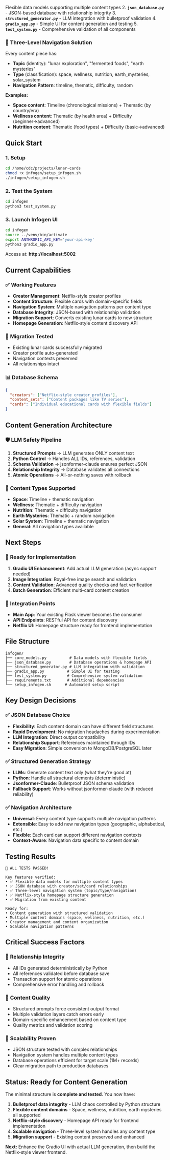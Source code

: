  Flexible data models supporting multiple content types
2. **`json_database.py`** - JSON-based database with relationship integrity
3. **`structured_generator.py`** - LLM integration with bulletproof validation
4. **`gradio_app.py`** - Simple UI for content generation and testing
5. **`test_system.py`** - Comprehensive validation of all components

### 🧭 **Three-Level Navigation Solution**

Every content piece has:
- **Topic** (identity): "lunar exploration", "fermented foods", "earth mysteries"
- **Type** (classification): space, wellness, nutrition, earth_mysteries, solar_system
- **Navigation Pattern**: timeline, thematic, difficulty, random

**Examples:**
- **Space content**: Timeline (chronological missions) + Thematic (by country/era)
- **Wellness content**: Thematic (by health area) + Difficulty (beginner→advanced)
- **Nutrition content**: Thematic (food types) + Difficulty (basic→advanced)

## Quick Start

### 1. Setup
```bash
cd /home/cdc/projects/lunar-cards
chmod +x infogen/setup_infogen.sh
./infogen/setup_infogen.sh
```

### 2. Test the System
```bash
cd infogen
python3 test_system.py
```

### 3. Launch Infogen UI
```bash
cd infogen
source ../venv/bin/activate
export ANTHROPIC_API_KEY='your-api-key'
python3 gradio_app.py
```

Access at: **http://localhost:5002**

## Current Capabilities

### ✅ **Working Features**
- **Creator Management**: Netflix-style creator profiles
- **Content Structure**: Flexible cards with domain-specific fields
- **Navigation System**: Multiple navigation patterns per content type
- **Database Integrity**: JSON-based with relationship validation
- **Migration Support**: Converts existing lunar cards to new structure
- **Homepage Generation**: Netflix-style content discovery API

### 🔄 **Migration Tested**
- Existing lunar cards successfully migrated
- Creator profile auto-generated
- Navigation contexts preserved
- All relationships intact

### 📊 **Database Schema**
```json
{
  "creators": ["Netflix-style creator profiles"],
  "content_sets": ["Content packages like TV series"],
  "cards": ["Individual educational cards with flexible fields"]
}
```

## Content Generation Architecture

### 🛡️ **LLM Safety Pipeline**
1. **Structured Prompts** → LLM generates ONLY content text
2. **Python Control** → Handles ALL IDs, references, validation
3. **Schema Validation** → jsonformer-claude ensures perfect JSON
4. **Relationship Integrity** → Database validates all connections
5. **Atomic Operations** → All-or-nothing saves with rollback

### 📝 **Content Types Supported**
- **Space**: Timeline + thematic navigation
- **Wellness**: Thematic + difficulty navigation  
- **Nutrition**: Thematic + difficulty navigation
- **Earth Mysteries**: Thematic + random navigation
- **Solar System**: Timeline + thematic navigation
- **General**: All navigation types available

## Next Steps

### 🚀 **Ready for Implementation**
1. **Gradio UI Enhancement**: Add actual LLM generation (async support needed)
2. **Image Integration**: Royal-free image search and validation
3. **Content Validation**: Advanced quality checks and fact verification
4. **Batch Generation**: Efficient multi-card content creation

### 🎯 **Integration Points**
- **Main App**: Your existing Flask viewer becomes the consumer
- **API Endpoints**: RESTful API for content discovery
- **Netflix UI**: Homepage structure ready for frontend implementation

## File Structure
```
infogen/
├── core_models.py          # Data models with flexible fields
├── json_database.py        # Database operations & homepage API
├── structured_generator.py # LLM integration with validation
├── gradio_app.py          # Simple UI for testing
├── test_system.py         # Comprehensive system validation
├── requirements.txt       # Additional dependencies
└── setup_infogen.sh      # Automated setup script
```

## Key Design Decisions

### ✅ **JSON Database Choice**
- **Flexibility**: Each content domain can have different field structures
- **Rapid Development**: No migration headaches during experimentation
- **LLM Integration**: Direct output compatibility
- **Relationship Support**: References maintained through IDs
- **Easy Migration**: Simple conversion to MongoDB/PostgreSQL later

### ✅ **Structured Generation Strategy**
- **LLMs**: Generate content text only (what they're good at)
- **Python**: Handle all structural elements (deterministic)
- **Jsonformer-Claude**: Bulletproof JSON schema validation
- **Fallback Support**: Works without jsonformer-claude (with reduced reliability)

### ✅ **Navigation Architecture**
- **Universal**: Every content type supports multiple navigation patterns
- **Extensible**: Easy to add new navigation types (geographic, alphabetical, etc.)
- **Flexible**: Each card can support different navigation contexts
- **Context-Aware**: Navigation data specific to content domain

## Testing Results

```
🎉 ALL TESTS PASSED!

Key features verified:
• ✅ Flexible data models for multiple content types
• ✅ JSON database with creator/set/card relationships  
• ✅ Three-level navigation system (topic/type/navigation)
• ✅ Netflix-style homepage structure generation
• ✅ Migration from existing content

Ready for:
• Content generation with structured validation
• Multiple content domains (space, wellness, nutrition, etc.)
• Creator management and content organization
• Scalable navigation patterns
```

## Critical Success Factors

### 🎯 **Relationship Integrity**
- All IDs generated deterministically by Python
- All references validated before database save
- Transaction support for atomic operations
- Comprehensive error handling and rollback

### 🎯 **Content Quality**
- Structured prompts force consistent output format
- Multiple validation layers catch errors early
- Domain-specific enhancement based on content type
- Quality metrics and validation scoring

### 🎯 **Scalability Proven**
- JSON structure tested with complex relationships
- Navigation system handles multiple content types
- Database operations efficient for target scale (1M+ records)
- Clear migration path to production databases

## Status: Ready for Content Generation

The minimal structure is **complete and tested**. You now have:

1. **Bulletproof data integrity** - LLM chaos controlled by Python structure
2. **Flexible content domains** - Space, wellness, nutrition, earth mysteries all supported
3. **Netflix-style discovery** - Homepage API ready for frontend implementation
4. **Scalable navigation** - Three-level system handles any content type
5. **Migration support** - Existing content preserved and enhanced

**Next:** Enhance the Gradio UI with actual LLM generation, then build the Netflix-style viewer frontend.
